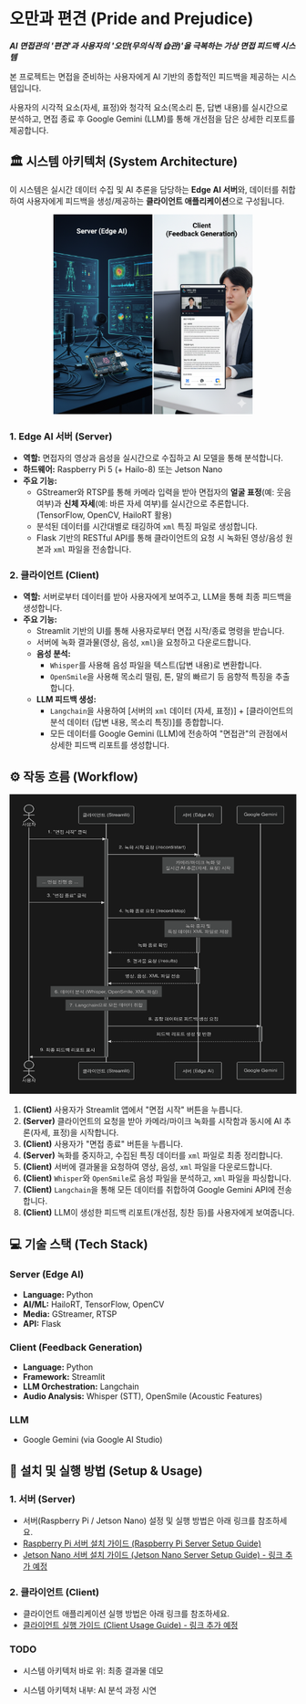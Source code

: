 # 오만과 편견 (Pride and Prejudice)

***AI 면접관의 '편견'과 사용자의 '오만(무의식적 습관)'을 극복하는 가상 면접 피드백 시스템***

본 프로젝트는 면접을 준비하는 사용자에게 AI 기반의 종합적인 피드백을 제공하는 시스템입니다.

사용자의 시각적 요소(자세, 표정)와 청각적 요소(목소리 톤, 답변 내용)를 실시간으로 분석하고, 면접 종료 후 Google Gemini (LLM)를 통해 개선점을 담은 상세한 리포트를 제공합니다.

## 🏛️ 시스템 아키텍처 (System Architecture)

이 시스템은 실시간 데이터 수집 및 AI 추론을 담당하는 **Edge AI 서버**와, 데이터를 취합하여 사용자에게 피드백을 생성/제공하는 **클라이언트 애플리케이션**으로 구성됩니다.

<center>
<img src="./assets/images/server&client1.png" alt="Image" width="350" height="350">
</center>

### 1. Edge AI 서버 (Server)

* **역할:** 면접자의 영상과 음성을 실시간으로 수집하고 AI 모델을 통해 분석합니다.
* **하드웨어:** Raspberry Pi 5 (+ Hailo-8) 또는 Jetson Nano
* **주요 기능:**
    * GStreamer와 RTSP를 통해 카메라 입력을 받아 면접자의 **얼굴 표정**(예: 웃음 여부)과 **신체 자세**(예: 바른 자세 여부)를 실시간으로 추론합니다. (TensorFlow, OpenCV, HailoRT 활용)
    * 분석된 데이터를 시간대별로 태깅하여 `xml` 특징 파일로 생성합니다.
    * Flask 기반의 RESTful API를 통해 클라이언트의 요청 시 녹화된 영상/음성 원본과 `xml` 파일을 전송합니다.

### 2. 클라이언트 (Client)

* **역할:** 서버로부터 데이터를 받아 사용자에게 보여주고, LLM을 통해 최종 피드백을 생성합니다.
* **주요 기능:**
    * Streamlit 기반의 UI를 통해 사용자로부터 면접 시작/종료 명령을 받습니다.
    * 서버에 녹화 결과물(영상, 음성, `xml`)을 요청하고 다운로드합니다.
    * **음성 분석:**
        * `Whisper`를 사용해 음성 파일을 텍스트(답변 내용)로 변환합니다.
        * `OpenSmile`을 사용해 목소리 떨림, 톤, 말의 빠르기 등 음향적 특징을 추출합니다.
    * **LLM 피드백 생성:**
        * `Langchain`을 사용하여 [서버의 `xml` 데이터 (자세, 표정)] + [클라이언트의 분석 데이터 (답변 내용, 목소리 특징)]를 종합합니다.
        * 모든 데이터를 Google Gemini (LLM)에 전송하여 "면접관"의 관점에서 상세한 피드백 리포트를 생성합니다.

## ⚙️ 작동 흐름 (Workflow)

<center>
<img src="./assets/graphs/RESTful_flow.svg" alt="Image" width="525" height="525">
</center>

1.  **(Client)** 사용자가 Streamlit 앱에서 "면접 시작" 버튼을 누릅니다.
2.  **(Server)** 클라이언트의 요청을 받아 카메라/마이크 녹화를 시작함과 동시에 AI 추론(자세, 표정)을 시작합니다.
3.  **(Client)** 사용자가 "면접 종료" 버튼을 누릅니다.
4.  **(Server)** 녹화를 중지하고, 수집된 특징 데이터를 `xml` 파일로 최종 정리합니다.
5.  **(Client)** 서버에 결과물을 요청하여 영상, 음성, `xml` 파일을 다운로드합니다.
6.  **(Client)** `Whisper`와 `OpenSmile`로 음성 파일을 분석하고, `xml` 파일을 파싱합니다.
7.  **(Client)** `Langchain`을 통해 모든 데이터를 취합하여 Google Gemini API에 전송합니다.
8.  **(Client)** LLM이 생성한 피드백 리포트(개선점, 칭찬 등)를 사용자에게 보여줍니다.

## 💻 기술 스택 (Tech Stack)

### Server (Edge AI)

* **Language:** Python
* **AI/ML:** HailoRT, TensorFlow, OpenCV
* **Media:** GStreamer, RTSP
* **API:** Flask

### Client (Feedback Generation)

* **Language:** Python
* **Framework:** Streamlit
* **LLM Orchestration:** Langchain
* **Audio Analysis:** Whisper (STT), OpenSmile (Acoustic Features)

### LLM

* Google Gemini (via Google AI Studio)

## 🚀 설치 및 실행 방법 (Setup & Usage)

### 1. 서버 (Server)

* 서버(Raspberry Pi / Jetson Nano) 설정 및 실행 방법은 아래 링크를 참조하세요.
* [Raspberry Pi 서버 설치 가이드 (Raspberry Pi Server Setup Guide)](./pi_server/README.md)
* [Jetson Nano 서버 설치 가이드 (Jetson Nano Server Setup Guide) - 링크 추가 예정](./jetson_server/README.md)

### 2. 클라이언트 (Client)

* 클라이언트 애플리케이션 실행 방법은 아래 링크를 참조하세요.
* [클라이언트 실행 가이드 (Client Usage Guide) - 링크 추가 예정](./client/README.md)

### TODO


* 시스템 아키텍처 바로 위: 최종 결과물 데모 

* 시스템 아키텍처 내부: AI 분석 과정 시연 